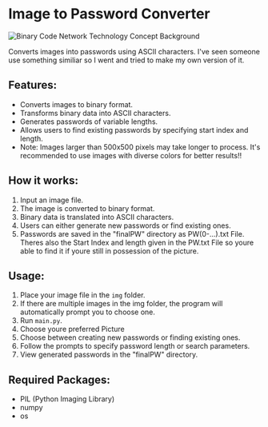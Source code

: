 # Image to Password Converter

![Binary Code Network Technology Concept Background](https://img.freepik.com/free-vector/binary-code-netwrok-technology-concept-background_1017-13992.jpg?w=1380&t=st=1713483353~exp=1713483953~hmac=ac28be3a0c820b7b71e44899b8f208fa5d8016db397f3d96ae00c0ed598358de)

Converts images into passwords using ASCII characters.
I've seen someone use something similiar so I went and tried to make my own version of it.

## Features:

- Converts images to binary format.
- Transforms binary data into ASCII characters.
- Generates passwords of variable lengths.
- Allows users to find existing passwords by specifying start index and length.
- Note: Images larger than 500x500 pixels may take longer to process. It's recommended to use images with diverse colors for better results!!

## How it works:

1. Input an image file.
2. The image is converted to binary format.
3. Binary data is translated into ASCII characters.
4. Users can either generate new passwords or find existing ones.
5. Passwords are saved in the "finalPW" directory as PW(0-...).txt File. Theres also the Start Index and length given in the PW.txt File so youre able to find it if youre still in
   possession of the picture.

## Usage:

1. Place your image file in the `img` folder.
2. If there are multiple images in the img folder, the program will automatically prompt you to choose one.
3. Run `main.py`.
4. Choose youre preferred Picture
5. Choose between creating new passwords or finding existing ones.
6. Follow the prompts to specify password length or search parameters.
7. View generated passwords in the "finalPW" directory.

## Required Packages:

- PIL (Python Imaging Library)
- numpy
- os
